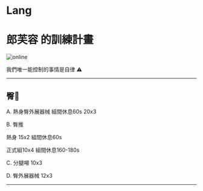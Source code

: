 # Lang
<!DOCTYPE html>
<html>
<head>
  <meta charset="UTF-8">
</head>
<body>
  <h1>郎芙容 的訓練計畫</h1>
  <img src="https://custom-images.strikinglycdn.com/res/hrscywv4p/image/upload/c_limit,fl_lossy,h_600,w_800,f_auto,q_auto/6854615/492705_919805.jpeg" alt="online">
  <p>我們唯一能控制的事情是自律 ⚠️</p>
  <hr>
  <h2>臀🍑</h2>
  <p>A. 熱身臀外展器械 組間休息60s 20x3</p>
  <p>B. 臀推</p>
  <p>熱身 15x2 組間休息60s</p>
  <p>正式組10x4 組間休息160-180s</p>
  <p>C. 分腿噸 10x3</p>
  <p>D. 臀外展器械 12x3</p>
  <hr>
  </body>
  </html>
